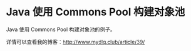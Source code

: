 # Java 使用 Commons Pool 构建对象池
 
Java 使用 Commons Pool 构建对象池的例子。

详情可以查看我的博客：http://www.mydlq.club/article/39/